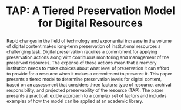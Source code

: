---
abstract: 'Rapid changes in the field of technology and exponential increase in the
  volume of digital content makes long-term preservation of institutional resources
  a challenging task. Digital preservation requires a commitment for applying preservation
  actions along with continuous monitoring and management of the preserved resources.
  The expense of these actions mean that a memory institution needs to make choices
  about what level of preservation it can afford to provide for a resource when it
  makes a commitment to preserve it. This paper presents a tiered model to determine
  preservation levels for digital content, based on an assessment that considers three
  factors: type of resource, archival responsibility, and projected preservability
  of the resource (TAP). The paper presents a practical, exible approach to a complex
  set of factors and includes examples of how the model can be applied at an academic
  library.'
creators:
- Qasim, Umar
- Farnel, Sharon
- Huck, John
date: null
document_url: https://services.phaidra.univie.ac.at/api/object/o:378063/download
grand_parent: iPRES
institutions: []
keywords:
- lisbon
landing_page_url: https://phaidra.univie.ac.at/o:378063
language: eng
layout: publication
license: CC BY-SA 2.0 AT
notes_url: null
parent: iPRES 2013
publication_type: paper
size: 117373
slides_url: null
source_name: iPRES
title: 'TAP: A Tiered Preservation Model for Digital Resources'
year: 2013
---